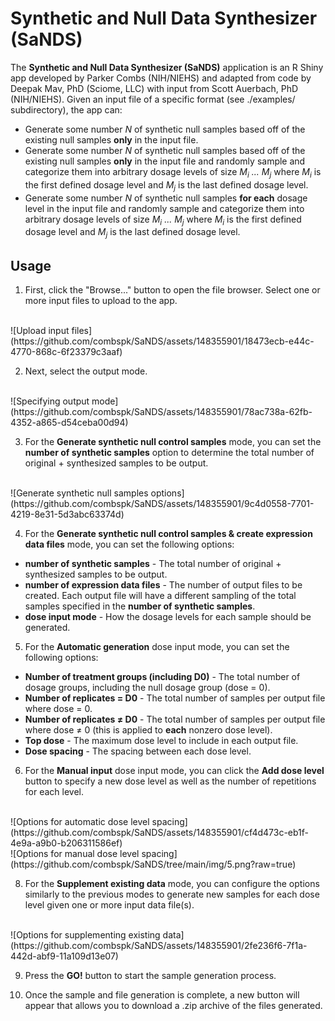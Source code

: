 # Synthetic and Null Data Synthesizer (SaNDS)

The **Synthetic and Null Data Synthesizer (SaNDS)** application is an R Shiny app developed by Parker Combs (NIH/NIEHS) and adapted from code by Deepak Mav, PhD (Sciome, LLC) with input from Scott Auerbach, PhD (NIH/NIEHS). Given an input file of a specific format (see ./examples/ subdirectory), the app can:
- Generate some number *N* of synthetic null samples based off of the existing null samples **only** in the input file.
- Generate some number *N* of synthetic null samples based off of the existing null samples **only** in the input file and randomly sample and categorize them into arbitrary dosage levels of size *M<sub>i</sub> ... M<sub>j</sub>* where *M<sub>i</sub>* is the first defined dosage level and *M<sub>j</sub>* is the last defined dosage level.
- Generate some number *N* of synthetic null samples **for each** dosage level in the input file and randomly sample and categorize them into arbitrary dosage levels of size *M<sub>i</sub> ... M<sub>j</sub>* where *M<sub>i</sub>* is the first defined dosage level and *M<sub>j</sub>* is the last defined dosage level.

## Usage
1. First, click the "Browse..." button to open the file browser. Select one or more input files to upload to the app.
<br>
![Upload input files](https://github.com/combspk/SaNDS/assets/148355901/18473ecb-e44c-4770-868c-6f23379c3aaf)

2. Next, select the output mode.
<br>
![Specifying output mode](https://github.com/combspk/SaNDS/assets/148355901/78ac738a-62fb-4352-a865-d54ceba00d94)

3. For the **Generate synthetic null control samples** mode, you can set the **number of synthetic samples** option to determine the total number of original + synthesized samples to be output.
<br>
![Generate synthetic null samples options](https://github.com/combspk/SaNDS/assets/148355901/9c4d0558-7701-4219-8e31-5d3abc63374d)

4. For the **Generate synthetic null control samples & create expression data files** mode, you can set the following options:
- **number of synthetic samples** - The total number of original + synthesized samples to be output.
- **number of expression data files** - The number of output files to be created. Each output file will have a different sampling of the total samples specified in the **number of synthetic samples**.
- **dose input mode** - How the dosage levels for each sample should be generated.

5. For the **Automatic generation**  dose input mode, you can set the following options:
- **Number of treatment groups (including D0)** - The total number of dosage groups, including the null dosage group (dose = 0).
- **Number of replicates = D0** - The total number of samples per output file where dose = 0.
- **Number of replicates ≠ D0** - The total number of samples per output file where dose ≠ 0 (this is applied to **each** nonzero dose level).
- **Top dose** - The maximum dose level to include in each output file.
- **Dose spacing** - The spacing between each dose level.

6. For the **Manual input** dose input mode, you can click the **Add dose level** button to specify a new dose level as well as the number of repetitions for each level. 
<br>
![Options for automatic dose level spacing](https://github.com/combspk/SaNDS/assets/148355901/cf4d473c-eb1f-4e9a-a9b0-b206311586ef)

<br>
![Options for manual dose level spacing](https://github.com/combspk/SaNDS/tree/main/img/5.png?raw=true)

8. For the **Supplement existing data** mode, you can configure the options similarly to the previous modes to generate new samples for each dose level given one or more input data file(s).
<br>
![Options for supplementing existing data](https://github.com/combspk/SaNDS/assets/148355901/2fe236f6-7f1a-442d-abf9-11a109d13e07)

9. Press the **GO!** button to start the sample generation process.

10. Once the sample and file generation is complete, a new button will appear that allows you to download a .zip archive of the files generated.
